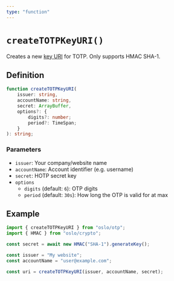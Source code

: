 ```yaml
---
type: "function"
---
```


# `createTOTPKeyURI()`

Creates a new [key URI]() for TOTP. Only supports HMAC SHA-1.

## Definition

```ts
function createTOTPKeyURI(
	issuer: string,
	accountName: string,
	secret: ArrayBuffer,
	options?: {
		digits?: number;
		period?: TimeSpan;
	}
): string;
```

### Parameters

- `issuer`: Your company/website name
- `accountName`: Account identifier (e.g. username)
- `secret`: HOTP secret key
- `options`
  - `digits` (default: `6`): OTP digits
  - `period` (default: `30s`): How long the OTP is valid for at max

## Example

```ts
import { createTOTPKeyURI } from "oslo/otp";
import { HMAC } from "oslo/crypto";

const secret = await new HMAC("SHA-1").generateKey();

const issuer = "My website";
const accountName = "user@example.com";

const uri = createTOTPKeyURI(issuer, accountName, secret);
```
